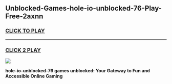 
## Unblocked-Games-hole-io-unblocked-76-Play-Free-2axnn
<h3>
<a href="https://premium76.site?title=hole-io-unblocked-76&ref=10A">CLICK TO PLAY</a></h3>
<hr>

<h3>
<a href="https://premium76.site?title=hole-io-unblocked-76&ref=10A">CLICK 2 PLAY</a>
  
</h3>

<a href="https://premium76.site?title=hole-io-unblocked-76&ref=10A"><img src="https://clearcache.store/games.png"></a>


**hole-io-unblocked-76 games unblocked: Your Gateway to Fun and Accessible Online Gaming**
